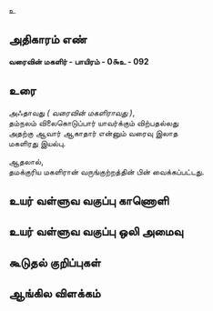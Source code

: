 உ


## அதிகாரம் எண்

**வரைவின் மகளிர்  - பாயிரம் - 0௯உ - 092**

## உரை

அஃதாவது _( வரைவின் மகளிராவது )_,  
தம்நலம் விலைகொடுப்பார் யாவர்க்கும் விற்பதல்லது  
அதற்கு ஆவார் ஆகாதார் என்னும் வரைவு இலாத  
மகளிரது இயல்பு.

ஆதலால்,  
தமக்குரிய மகளிரான் வருங்குற்றத்தின் பின் வைக்கப்பட்டது.


## உயர் வள்ளுவ வகுப்பு காணொளி


## உயர் வள்ளுவ வகுப்பு ஒலி அமைவு 


## கூடுதல் குறிப்புகள்


## ஆங்கில விளக்கம்

